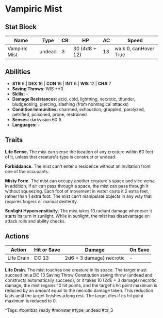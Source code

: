 # Vampiric Mist

## Stat Block

| Name | Type | CR | HP | AC | Speed |
|------|------|----|----|----|-------|
| Vampiric Mist | undead | 3 | 30 (4d8 + 12) | 13 | walk 0, canHover True |

## Abilities

- **STR** 6 | **DEX** 16 | **CON** 16 | **INT** 6 | **WIS** 12 | **CHA** 7
- **Saving Throws:** WIS ++3  
- **Skills:** -  
- **Damage Resistances:** acid, cold, lightning, necrotic, thunder, bludgeoning, piercing, slashing (from nonmagical attacks)  
- **Condition Immunities:** charmed, exhaustion, grappled, paralyzed, petrified, poisoned, prone, restrained  
- **Senses:** darkvision 60 ft.  
- **Languages:** -

## Traits

**Life Sense.** The mist can sense the location of any creature within 60 feet of it, unless that creature's type is construct or undead.

**Forbiddance.** The mist can't enter a residence without an invitation from one of the occupants.

**Misty Form.** The mist can occupy another creature's space and vice versa. In addition, if air can pass through a space, the mist can pass through it without squeezing. Each foot of movement in water costs it 2 extra feet, rather than 1 extra foot. The mist can't manipulate objects in any way that requires fingers or manual dexterity.

**Sunlight Hypersensitivity.** The mist takes 10 radiant damage whenever it starts its turn in sunlight. While in sunlight, the mist has disadvantage on attack rolls and ability checks.


## Actions

| Action | Hit or Save | Damage | On Save |
|--------|--------------|--------|----------|
| Life Drain | DC 13 | 2d6 + 3 damage) necrotic | - |

**Life Drain.** The mist touches one creature in its space. The target must succeed on a DC 13 Saving Throw Constitution saving throw (undead and constructs automatically succeed), or it takes 10 (2d6 + 3 damage) necrotic damage, the mist regains 10 hit points, and the target's hit point maximum is reduced by an amount equal to the necrotic damage taken. This reduction lasts until the target finishes a long rest. The target dies if its hit point maximum is reduced to 0.


^Tags: #combat_ready #monster #type_undead #cr_3